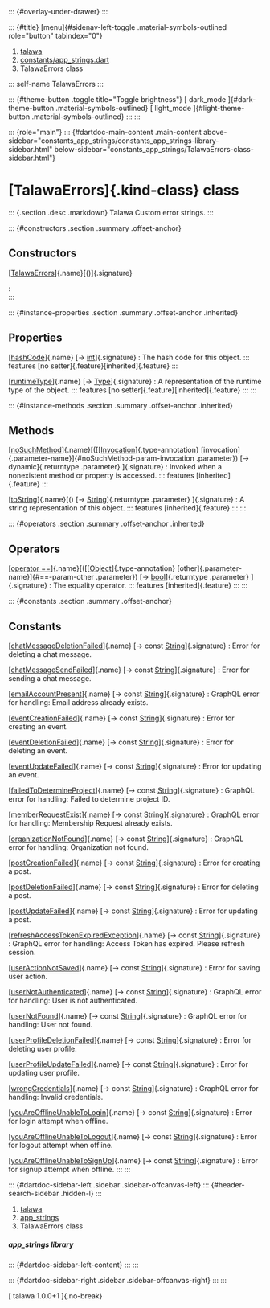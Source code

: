 ::: {#overlay-under-drawer}
:::

::: {#title}
[menu]{#sidenav-left-toggle .material-symbols-outlined role="button"
tabindex="0"}

1.  [talawa](../index.html)
2.  [constants/app_strings.dart](../constants_app_strings/)
3.  TalawaErrors class

::: self-name
TalawaErrors
:::

::: {#theme-button .toggle title="Toggle brightness"}
[ dark_mode ]{#dark-theme-button .material-symbols-outlined} [
light_mode ]{#light-theme-button .material-symbols-outlined}
:::
:::

::: {role="main"}
::: {#dartdoc-main-content .main-content above-sidebar="constants_app_strings/constants_app_strings-library-sidebar.html" below-sidebar="constants_app_strings/TalawaErrors-class-sidebar.html"}
<div>

# [TalawaErrors]{.kind-class} class

</div>

::: {.section .desc .markdown}
Talawa Custom error strings.
:::

::: {#constructors .section .summary .offset-anchor}
## Constructors

[[TalawaErrors](../constants_app_strings/TalawaErrors/TalawaErrors.html)]{.name}[()]{.signature}

:   
:::

::: {#instance-properties .section .summary .offset-anchor .inherited}
## Properties

[[hashCode](https://api.flutter.dev/flutter/dart-core/Object/hashCode.html)]{.name} [→ [int](https://api.flutter.dev/flutter/dart-core/int-class.html)]{.signature}
:   The hash code for this object.
    ::: features
    [no setter]{.feature}[inherited]{.feature}
    :::

[[runtimeType](https://api.flutter.dev/flutter/dart-core/Object/runtimeType.html)]{.name} [→ [Type](https://api.flutter.dev/flutter/dart-core/Type-class.html)]{.signature}
:   A representation of the runtime type of the object.
    ::: features
    [no setter]{.feature}[inherited]{.feature}
    :::
:::

::: {#instance-methods .section .summary .offset-anchor .inherited}
## Methods

[[noSuchMethod](https://api.flutter.dev/flutter/dart-core/Object/noSuchMethod.html)]{.name}[([[[Invocation](https://api.flutter.dev/flutter/dart-core/Invocation-class.html)]{.type-annotation} [invocation]{.parameter-name}]{#noSuchMethod-param-invocation .parameter}) [→ dynamic]{.returntype .parameter} ]{.signature}
:   Invoked when a nonexistent method or property is accessed.
    ::: features
    [inherited]{.feature}
    :::

[[toString](https://api.flutter.dev/flutter/dart-core/Object/toString.html)]{.name}[() [→ [String](https://api.flutter.dev/flutter/dart-core/String-class.html)]{.returntype .parameter} ]{.signature}
:   A string representation of this object.
    ::: features
    [inherited]{.feature}
    :::
:::

::: {#operators .section .summary .offset-anchor .inherited}
## Operators

[[operator ==](https://api.flutter.dev/flutter/dart-core/Object/operator_equals.html)]{.name}[([[[Object](https://api.flutter.dev/flutter/dart-core/Object-class.html)]{.type-annotation} [other]{.parameter-name}]{#==-param-other .parameter}) [→ [bool](https://api.flutter.dev/flutter/dart-core/bool-class.html)]{.returntype .parameter} ]{.signature}
:   The equality operator.
    ::: features
    [inherited]{.feature}
    :::
:::

::: {#constants .section .summary .offset-anchor}
## Constants

[[chatMessageDeletionFailed](../constants_app_strings/TalawaErrors/chatMessageDeletionFailed-constant.html)]{.name} [→ const [String](https://api.flutter.dev/flutter/dart-core/String-class.html)]{.signature}
:   Error for deleting a chat message.

[[chatMessageSendFailed](../constants_app_strings/TalawaErrors/chatMessageSendFailed-constant.html)]{.name} [→ const [String](https://api.flutter.dev/flutter/dart-core/String-class.html)]{.signature}
:   Error for sending a chat message.

[[emailAccountPresent](../constants_app_strings/TalawaErrors/emailAccountPresent-constant.html)]{.name} [→ const [String](https://api.flutter.dev/flutter/dart-core/String-class.html)]{.signature}
:   GraphQL error for handling: Email address already exists.

[[eventCreationFailed](../constants_app_strings/TalawaErrors/eventCreationFailed-constant.html)]{.name} [→ const [String](https://api.flutter.dev/flutter/dart-core/String-class.html)]{.signature}
:   Error for creating an event.

[[eventDeletionFailed](../constants_app_strings/TalawaErrors/eventDeletionFailed-constant.html)]{.name} [→ const [String](https://api.flutter.dev/flutter/dart-core/String-class.html)]{.signature}
:   Error for deleting an event.

[[eventUpdateFailed](../constants_app_strings/TalawaErrors/eventUpdateFailed-constant.html)]{.name} [→ const [String](https://api.flutter.dev/flutter/dart-core/String-class.html)]{.signature}
:   Error for updating an event.

[[failedToDetermineProject](../constants_app_strings/TalawaErrors/failedToDetermineProject-constant.html)]{.name} [→ const [String](https://api.flutter.dev/flutter/dart-core/String-class.html)]{.signature}
:   GraphQL error for handling: Failed to determine project ID.

[[memberRequestExist](../constants_app_strings/TalawaErrors/memberRequestExist-constant.html)]{.name} [→ const [String](https://api.flutter.dev/flutter/dart-core/String-class.html)]{.signature}
:   GraphQL error for handling: Membership Request already exists.

[[organizationNotFound](../constants_app_strings/TalawaErrors/organizationNotFound-constant.html)]{.name} [→ const [String](https://api.flutter.dev/flutter/dart-core/String-class.html)]{.signature}
:   GraphQL error for handling: Organization not found.

[[postCreationFailed](../constants_app_strings/TalawaErrors/postCreationFailed-constant.html)]{.name} [→ const [String](https://api.flutter.dev/flutter/dart-core/String-class.html)]{.signature}
:   Error for creating a post.

[[postDeletionFailed](../constants_app_strings/TalawaErrors/postDeletionFailed-constant.html)]{.name} [→ const [String](https://api.flutter.dev/flutter/dart-core/String-class.html)]{.signature}
:   Error for deleting a post.

[[postUpdateFailed](../constants_app_strings/TalawaErrors/postUpdateFailed-constant.html)]{.name} [→ const [String](https://api.flutter.dev/flutter/dart-core/String-class.html)]{.signature}
:   Error for updating a post.

[[refreshAccessTokenExpiredException](../constants_app_strings/TalawaErrors/refreshAccessTokenExpiredException-constant.html)]{.name} [→ const [String](https://api.flutter.dev/flutter/dart-core/String-class.html)]{.signature}
:   GraphQL error for handling: Access Token has expired. Please refresh
    session.

[[userActionNotSaved](../constants_app_strings/TalawaErrors/userActionNotSaved-constant.html)]{.name} [→ const [String](https://api.flutter.dev/flutter/dart-core/String-class.html)]{.signature}
:   Error for saving user action.

[[userNotAuthenticated](../constants_app_strings/TalawaErrors/userNotAuthenticated-constant.html)]{.name} [→ const [String](https://api.flutter.dev/flutter/dart-core/String-class.html)]{.signature}
:   GraphQL error for handling: User is not authenticated.

[[userNotFound](../constants_app_strings/TalawaErrors/userNotFound-constant.html)]{.name} [→ const [String](https://api.flutter.dev/flutter/dart-core/String-class.html)]{.signature}
:   GraphQL error for handling: User not found.

[[userProfileDeletionFailed](../constants_app_strings/TalawaErrors/userProfileDeletionFailed-constant.html)]{.name} [→ const [String](https://api.flutter.dev/flutter/dart-core/String-class.html)]{.signature}
:   Error for deleting user profile.

[[userProfileUpdateFailed](../constants_app_strings/TalawaErrors/userProfileUpdateFailed-constant.html)]{.name} [→ const [String](https://api.flutter.dev/flutter/dart-core/String-class.html)]{.signature}
:   Error for updating user profile.

[[wrongCredentials](../constants_app_strings/TalawaErrors/wrongCredentials-constant.html)]{.name} [→ const [String](https://api.flutter.dev/flutter/dart-core/String-class.html)]{.signature}
:   GraphQL error for handling: Invalid credentials.

[[youAreOfflineUnableToLogin](../constants_app_strings/TalawaErrors/youAreOfflineUnableToLogin-constant.html)]{.name} [→ const [String](https://api.flutter.dev/flutter/dart-core/String-class.html)]{.signature}
:   Error for login attempt when offline.

[[youAreOfflineUnableToLogout](../constants_app_strings/TalawaErrors/youAreOfflineUnableToLogout-constant.html)]{.name} [→ const [String](https://api.flutter.dev/flutter/dart-core/String-class.html)]{.signature}
:   Error for logout attempt when offline.

[[youAreOfflineUnableToSignUp](../constants_app_strings/TalawaErrors/youAreOfflineUnableToSignUp-constant.html)]{.name} [→ const [String](https://api.flutter.dev/flutter/dart-core/String-class.html)]{.signature}
:   Error for signup attempt when offline.
:::
:::

::: {#dartdoc-sidebar-left .sidebar .sidebar-offcanvas-left}
::: {#header-search-sidebar .hidden-l}
:::

1.  [talawa](../index.html)
2.  [app_strings](../constants_app_strings/)
3.  TalawaErrors class

##### app_strings library

::: {#dartdoc-sidebar-left-content}
:::
:::

::: {#dartdoc-sidebar-right .sidebar .sidebar-offcanvas-right}
:::
:::

[ talawa 1.0.0+1 ]{.no-break}
